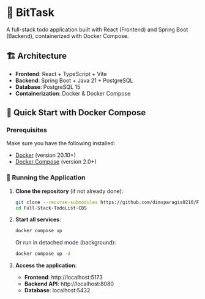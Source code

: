 # 📝 BitTask

A full-stack todo application built with React (Frontend) and Spring Boot (Backend), containerized with Docker Compose.

## 🏗️ Architecture

- **Frontend**: React + TypeScript + Vite
- **Backend**: Spring Boot + Java 21 + PostgreSQL
- **Database**: PostgreSQL 15
- **Containerization**: Docker & Docker Compose

## 🚀 Quick Start with Docker Compose

### Prerequisites

Make sure you have the following installed:
- [Docker](https://docs.docker.com/get-docker/) (version 20.10+)
- [Docker Compose](https://docs.docker.com/compose/install/) (version 2.0+)

### 🐳 Running the Application

1. **Clone the repository** (if not already done):
   ```bash
   git clone --recurse-submodules https://github.com/dimsparagis0210/Full-Stack-TodoList-CBS.git
   cd Full-Stack-TodoList-CBS
   ```

2. **Start all services**:
   ```bash
   docker compose up
   ```
   
   Or run in detached mode (background):
   ```bash
   docker compose up -d
   ```

3. **Access the application**:
   - **Frontend**: http://localhost:5173
   - **Backend API**: http://localhost:8080
   - **Database**: localhost:5432


